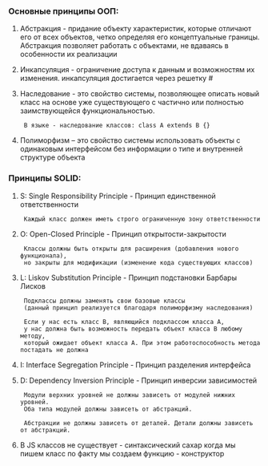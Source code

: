 ### Основные принципы ООП:
1. Абстракция - придание объекту характеристик, которые отличают его от всех объектов,
   четко определяя его концептуальные границы. Абстракция позволяет работать с объектами,
   не вдаваясь в особенности их реализации
   
2. Инкапсуляция - ограничение доступа к данным и возможностям их изменения.
инкапсуляция достигается через решетку #

3. Наследование - это свойство системы, позволяющее описать новый класс на основе уже существующего
   с частично или полностью заимствующейся функциональностью.

        В языке - наследование классов: class A extends B {}

4. Полиморфизм – это свойство системы использовать объекты с одинаковым интерфейсом
   без информации о типе и внутренней структуре объекта

### Принципы SOLID:
1. S: Single Responsibility Principle - Принцип единственной ответственности

        Каждый класс должен иметь строго ограниченную зону ответственности

2. O: Open-Closed Principle - Принцип открытости-закрытости

        Классы должны быть открыты для расширения (добавления нового функционала), 
        но закрыты для модификации (изменение кода существующих классов)

3. L: Liskov Substitution Principle - Принцип подстановки Барбары Лисков

        Подклассы должны заменять свои базовые классы 
        (данный принцип реализуется благодаря полиморфизму наследования)
        
        Если у нас есть класс B, являющийся подклассом класса A, 
        у нас должна быть возможность передать объект класса B любому методу, 
        который ожидает объект класса A. При этом работоспособность метода постадать не должна

4. I: Interface Segregation Principle - Принцип разделения интерфейса

5. D: Dependency Inversion Principle - Принцип инверсии зависимостей

        Модули верхних уровней не должны зависеть от модулей нижних уровней. 
        Оба типа модулей должны зависеть от абстракций.
        
        Абстракции не должны зависеть от деталей. Детали должны зависеть от абстракций.
        
6. В JS классов не существует - синтаксический сахар
когда мы пишем класс по факту мы создаем функцию - конструктор 
